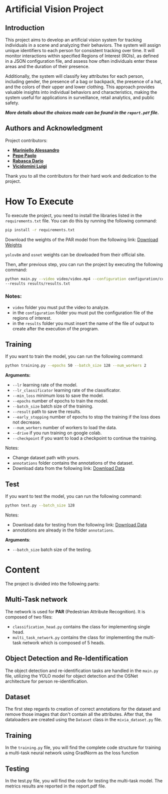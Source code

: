 # Artificial Vision Project
## Introduction
This project aims to develop an artificial vision system for tracking individuals in a scene 
and analyzing their behaviors. The system will assign unique identifiers to each person 
for consistent tracking over time. It will monitor interactions within specified Regions of Interest (ROIs), 
as defined in a JSON configuration file, and assess how often individuals enter these areas 
and the duration of their presence.

Additionally, the system will classify key attributes for each person, including gender, 
the presence of a bag or backpack, the presence of a hat, and the colors of their upper and lower clothing. 
This approach provides valuable insights into individual behaviors and characteristics, 
making the system useful for applications in surveillance, retail analytics, and public safety.

_**More details about the choices made can be found in the `report.pdf` file.**_

## Authors and Acknowledgment
Project contributors:
- **[Mariniello Alessandro](https://github.com/alexmariniello)**
- **[Pepe Paolo](https://github.com/paolopepe00)**
- **[Rabasca Dario](https://github.com/Dariorab/index_repositories)**
- **[Vicidomini Luigi](https://github.com/luigivicidomini)**

Thank you to all the contributors for their hard work and dedication to the project.

# How To Execute
To execute the project, you need to install the libraries listed in the `requirements.txt` file. 
You can do this by running the following command:

```bash
pip install -r requirements.txt
```

Download the weights of the PAR model from the following link:
[Download Weights](https://drive.google.com/file/d/1AjH-RlhfxMVpTJfsasAFuB0Ww8DYvgA0/view?usp=drive_link)

`yolov8m` and `osnet` weights can be dowloaded from their official site.

Then, after previous step,
you can run the project by executing the following command:

```bash
python main.py --video video/video.mp4 --configuration configuration/configuration.txt
--results results/results.txt
```

### Notes:
* `video` folder you must put the video to analyze.
* in the `configuration` folder you must put the configuration file of the regions of interest.
* in the `results` folder you must insert the name of the file of output to create after the execution of the program.



## Training
If you want to train the model, you can run the following command:

```bash
python training.py --epochs 50 --batch_size 128 --num_workers 2
```

**Arguments:**
* `--lr` learning rate of the model.
* `--lr_classificator` learning rate of the classificator.
* `--min_loss` minimum loss to save the model.
* `--epochs` number of epochs to train the model.
* `--batch_size` batch size of the training.
* `--result` path to save the results.
* `--early_stopping` number of epochs to stop the training if the loss does not decrease.
* `--num_workers` number of workers to load the data.
* `--drive` if you run training on google colab.
* `--checkpoint` if you want to load a checkpoint to continue the training.


Notes:
* Change dataset path with yours.
* `annotations` folder contains the annotations of the dataset.
* Download data from the following link:
[Download Data](https://drive.google.com/file/d/1JPIhm5zvWSwYjAdr7rKhrNDF1D9fefPa/view?usp=sharing)


## Test
If you want to test the model, you can run the following command:

```bash
python test.py --batch_size 128
```

Notes:
* Download data for testing from the following link:
[Download Data](https://drive.google.com/file/d/1JPIhm5zvWSwYjAdr7rKhrNDF1D9fefPa/view?usp=drive_link)
* annotations are already in the folder `annotations`.

**Arguments**:
* `--batch_size` batch size of the testing.

# Content
The project is divided into the following parts:

## Multi-Task network
The network is used for **PAR** (Pedestrian Attribute Recognition). 
It is composed of two files:
* `classification_head.py` contains the class for implementing single head.
* `multi_task_network.py` contains the class for implementing the multi-task network
which is composed of 5 heads.

## Object Detection and Re-Identification
The object detection and re-identification tasks are handled in the `main.py` file, 
utilizing the YOLO model for object detection and the OSNet architecture 
for person re-identification.

## Dataset
The first step regards to creation of correct annotations
for the dataset and remove those images that don't contain all the attributes.
After that, the dataloaders are created using the `Dataset` class 
in the `mivia_dataset.py` file.

## Training
In the `training.py` file, you will find the complete code structure 
for training a multi-task neural network using GradNorm as the loss function

## Testing
In the test.py file, you will find the code for testing the multi-task model. 
The metrics results are reported in the report.pdf file.







